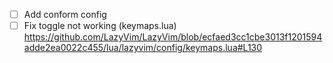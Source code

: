 - [ ] Add conform config
- [ ] Fix toggle not working (keymaps.lua) https://github.com/LazyVim/LazyVim/blob/ecfaed3cc1cbe3013f1201594adde2ea0022c455/lua/lazyvim/config/keymaps.lua#L130
